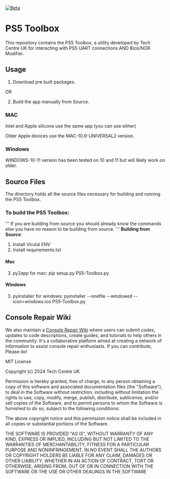 [![Beta](https://img.shields.io/badge/Status-Beta-yellow)](https://github.com/FullSnackWebDevClayton/PS5-UART-TOOL)

# PS5 Toolbox

This repository contains the PS5 Toolbox, a utility developed by Tech Centre UK for interacting with PS5 UART connections AND Bios/NOR Modifier.

## Usage

1. Download pre built packages.

OR

2. Build the app manually from Source.


### MAC

Intel and Apple silicone use the same app (you can use either)

Older Apple devices use the MAC-10.9-UNIVERSAL2 version.

### Windows

WINDOWS-10-11 version has been tested on 10 and 11 but will likely work on older.


## Source Files

The directory holds all the source files necessary for building and running the PS5 Toolbox.

### To build the PS5 Toolbox:
''' If you are building from source you should already know the commands else you have no reason to be building from source. '''
**Building from Source**: 
1. Install Virutal ENV
2. Install requirements.txt
#### Mac
3. py2app for mac: pip setup.py PS5-Toolbox.py
#### Windows
3. pyinstaller for windows: pyinstaller --onefile --windowed --icon=windows.ico PS5-Toolbox.py

## Console Repair Wiki

We also maintain a [Console Repair Wiki](http://www.consolerepair.wiki/) where users can submit codes, updates to code descriptions, create guides, and tutorials to help others in the community. It's a collaborative platform aimed at creating a network of information to assist console repair enthusiasts. If you can contribute, Please do!


MIT License

Copyright (c) 2024 Tech Centre UK

Permission is hereby granted, free of charge, to any person obtaining a copy
of this software and associated documentation files (the "Software"), to deal
in the Software without restriction, including without limitation the rights
to use, copy, modify, merge, publish, distribute, sublicense, and/or sell
copies of the Software, and to permit persons to whom the Software is
furnished to do so, subject to the following conditions:

The above copyright notice and this permission notice shall be included in all
copies or substantial portions of the Software.

THE SOFTWARE IS PROVIDED "AS IS", WITHOUT WARRANTY OF ANY KIND, EXPRESS OR
IMPLIED, INCLUDING BUT NOT LIMITED TO THE WARRANTIES OF MERCHANTABILITY,
FITNESS FOR A PARTICULAR PURPOSE AND NONINFRINGEMENT. IN NO EVENT SHALL THE
AUTHORS OR COPYRIGHT HOLDERS BE LIABLE FOR ANY CLAIM, DAMAGES OR OTHER
LIABILITY, WHETHER IN AN ACTION OF CONTRACT, TORT OR OTHERWISE, ARISING FROM,
OUT OF OR IN CONNECTION WITH THE SOFTWARE OR THE USE OR OTHER DEALINGS IN THE
SOFTWARE
